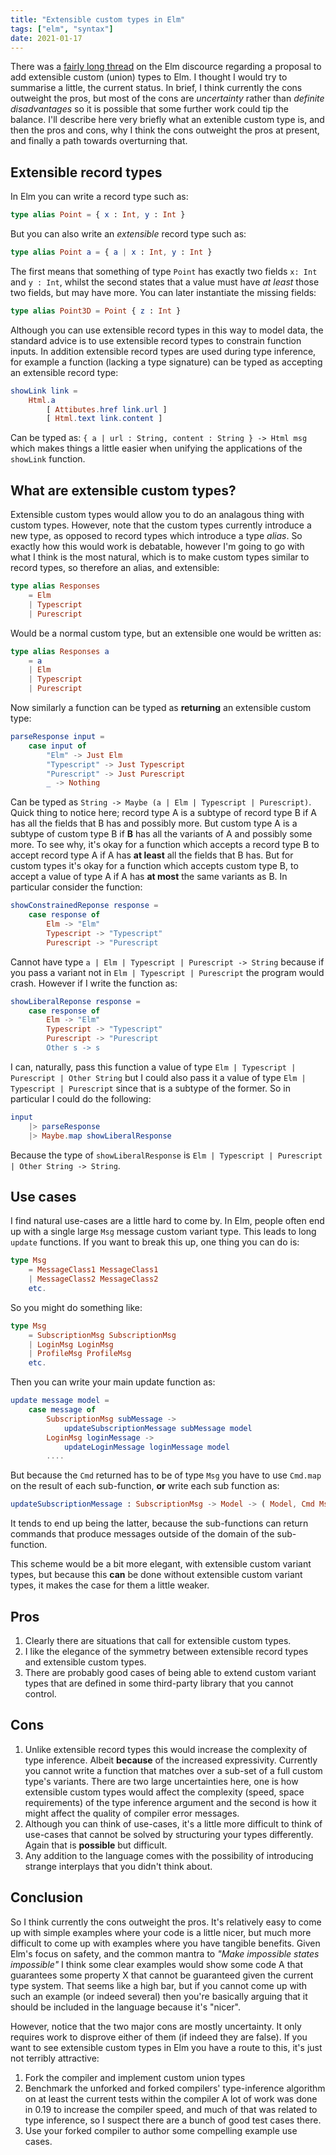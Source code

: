 ```yaml
---
title: "Extensible custom types in Elm"
tags: ["elm", "syntax"]
date: 2021-01-17
---
```


There was a [fairly long thread](https://discourse.elm-lang.org/t/idea-extensible-union-types-and-benefits-they-bring-for-real-world-elm-code/6118) on the Elm discource regarding a proposal to add extensible custom (union) types to Elm. I thought I would try to summarise a little, the current status. In brief, I think currently the cons outweight the pros, but most of the cons are *uncertainty* rather than *definite disadvantages*  so it is possible that some further work could tip the balance. I'll describe here very briefly what an extenible custom type is, and then the pros and cons, why I think the cons outweight the pros at present, and finally a path towards overturning that.


## Extensible record types

In Elm you can write a record type such as:

```elm
type alias Point = { x : Int, y : Int }
```

But you can also write an *extensible* record type such as:

```elm
type alias Point a = { a | x : Int, y : Int }
```

The first means that something of type `Point` has exactly two fields `x: Int` and `y : Int`, whilst the second states that a value must have *at least* those two fields, but may have more. You can later instantiate the missing fields:

```elm
type alias Point3D = Point { z : Int }
```

Although you can use extensible record types in this way to model data, the standard advice is to use extensible record types to constrain function inputs. In addition extensible record types are used during type inference, for example a function (lacking a type signature) can be typed as accepting an extensible record type:

```elm
showLink link =
    Html.a
        [ Attibutes.href link.url ]
        [ Html.text link.content ]
```

Can be typed as: `{ a | url : String, content : String } -> Html msg` which makes things a little easier when unifying the applications of the `showLink` function. 

## What are extensible custom types?

Extensible custom types would allow you to do an analagous thing with custom types. However, note that the custom types currently introduce a new type, as opposed to record types which introduce a type *alias*. So exactly how this would work is debatable, however I'm going to go with what I think is the most natural, which is to make custom types similar to record types, so therefore an alias, and extensible:

```elm
type alias Responses 
    = Elm
    | Typescript
    | Purescript
```

Would be a normal custom type, but an extensible one would be written as:


```elm
type alias Responses a
    = a
    | Elm
    | Typescript
    | Purescript
```

Now similarly a function can be typed as **returning** an extensible custom type:

```elm
parseResponse input =
    case input of
        "Elm" -> Just Elm
        "Typescript" -> Just Typescript
        "Purescript" -> Just Purescript
        _ -> Nothing

```

Can be typed as `String -> Maybe (a | Elm | Typescript | Purescript)`.
Quick thing to notice here; record type A is a subtype of record type B if A has all the fields that B has and possibly more. But custom type A is a subtype of custom type B if **B** has all the variants of A and possibly some more. To see why, it's okay for a function which accepts a record type B to accept record type A if A has **at least** all the fields that B has. But for custom types it's okay for a function which accepts custom type B, to accept a value of type A if A has **at most** the same variants as B. In particular consider the function:

```elm
showConstrainedReponse response =
    case response of
        Elm -> "Elm"
        Typescript -> "Typescript"
        Purescript -> "Purescript
```

Cannot have type `a | Elm | Typescript | Purescript -> String` because if you pass a variant not in `Elm | Typescript | Purescript` the program would crash. However if I write the function as:


```elm
showLiberalReponse response =
    case response of
        Elm -> "Elm"
        Typescript -> "Typescript"
        Purescript -> "Purescript
        Other s -> s
```

I can, naturally, pass this function a value of type `Elm | Typescript | Purescript | Other String` but I could also pass it a value of type `Elm | Typescript | Purescript` since that is a subtype of the former. So in particular I could do the following:

```elm
input
    |> parseResponse
    |> Maybe.map showLiberalResponse
```

Because the type of `showLiberalResponse` is `Elm | Typescript | Purescript | Other String -> String`.

## Use cases

I find natural use-cases are a little hard to come by. In Elm, people often end up with a single large `Msg` message custom variant type. This leads to long `update` functions. If you want to break this up, one thing you can do is:

```elm
type Msg
    = MessageClass1 MessageClass1
    | MessageClass2 MessageClass2
    etc.
```

So you might do something like:

```elm
type Msg
    = SubscriptionMsg SubscriptionMsg
    | LoginMsg LoginMsg
    | ProfileMsg ProfileMsg
    etc.
```

Then you can write your main update function as:

```elm
update message model = 
    case message of
        SubscriptionMsg subMessage ->
            updateSubscriptionMessage subMessage model
        LoginMsg loginMessage ->
            updateLoginMessage loginMessage model
        ....
```

But because the `Cmd` returned has to be of type `Msg` you have to use `Cmd.map` on the result of each sub-function, **or** write each sub function as:

```elm
updateSubscriptionMessage : SubscriptionMsg -> Model -> ( Model, Cmd Msg)
```

It tends to end up being the latter, because the sub-functions can return commands that produce messages outside of the domain of the sub-function.

This scheme would be a bit more elegant, with extensible custom variant types, but because this **can** be done without extensible custom variant types, it makes the case for them a little weaker.


## Pros

1. Clearly there are situations that call for extensible custom types.
2. I like the elegance of the symmetry between extensible record types and extensible custom types. 
3. There are probably good cases of being able to extend custom variant types that are defined in some third-party library that you cannot control.

## Cons

1. Unlike extensible record types this would increase the complexity of type inference. Albeit **because** of the increased expressivity. Currently you cannot write a function that matches over a sub-set of a full custom type's variants. There are two large uncertainties here, one is how extensible custom types would affect the complexity (speed, space requirements) of the type inference argument and the second is how it might affect the quality of compiler error messages.
2. Although you can think of use-cases, it's a little more difficult to think of use-cases that cannot be solved by structuring your types differently. Again that is **possible** but difficult. 
3. Any addition to the language comes with the possibility of introducing strange interplays that you didn't think about. 


## Conclusion

So I think currently the cons outweight the pros. It's relatively easy to come up with simple examples where your code is a little nicer, but much more difficult to come up with examples where you have tangible benefits. Given Elm's focus on safety, and the common mantra to *"Make impossible states impossible"* I think some clear examples would show some code A that guarantees some property X that cannot be guaranteed given the current type system. That seems like a high bar, but if you cannot come up with such an example (or indeed several) then you're basically arguing that it should be included in the language because it's "nicer". 

However, notice that the two major cons are mostly uncertainty. It only requires work to disprove either of them (if indeed they are false). If you want to see extensible custom types in Elm you have a route to this, it's just not terribly attractive:
1. Fork the compiler and implement custom union types
2. Benchmark the unforked and forked compilers' type-inference algorithm on at least the current tests within the compiler A lot of work was done in 0.19 to increase the compiler speed, and much of that was related to type inference, so I suspect there are a bunch of good test cases there.
3. Use your forked compiler to author some compelling example use cases.


